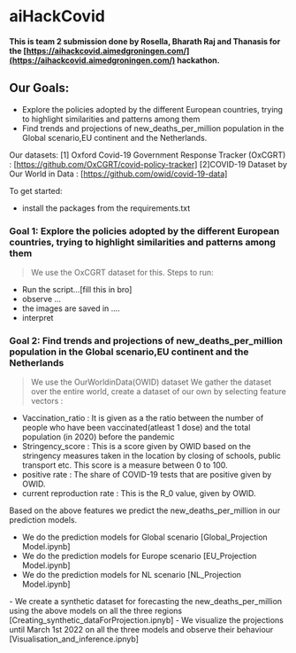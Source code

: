 # aiHackCovid
#### This is team 2 submission done by Rosella, Bharath Raj and Thanasis  for the [https://aihackcovid.aimedgroningen.com/](https://aihackcovid.aimedgroningen.com/) hackathon.


## Our Goals:
- Explore the policies adopted by the different European countries, trying to highlight similarities and patterns among them
- Find trends and projections of new_deaths_per_million population in the Global scenario,EU continent and the Netherlands.

Our datasets: 
[1] Oxford Covid-19 Government Response Tracker (OxCGRT) : [https://github.com/OxCGRT/covid-policy-tracker]
[2]COVID-19 Dataset by Our World in Data : [https://github.com/owid/covid-19-data]

To get started:
- install the packages from the requirements.txt

### Goal 1: Explore the policies adopted by the different European countries, trying to highlight similarities and patterns among them
>We use the OxCGRT dataset for this. 
Steps to run:
- Run the script...[fill this in bro]
- observe ...
- the images are saved in ....
- interpret

### Goal 2: Find trends and projections of new_deaths_per_million population in the Global scenario,EU continent and the Netherlands
> We use the OurWorldinData(OWID) dataset 
> We gather the dataset over the entire world, create a dataset of our own by selecting feature vectors : 
- Vaccination_ratio : It is given as a the ratio between the number of people who have been vaccinated(atleast 1 dose) and the total population (in 2020) before the pandemic
- Stringency_score : This is a score given by OWID based on the stringency measures taken in the location by closing of schools, public transport etc. This score is a measure between 0 to 100.
- positive rate : The share of COVID-19 tests that are positive given by OWID.
- current reproduction rate : This is the R_0 value, given by OWID.

Based on the above features we predict the new_deaths_per_million in our prediction models.
- We do the prediction models for Global scenario [Global_Projection Model.ipynb]
- We do the prediction models for Europe scenario [EU_Projection Model.ipynb]
- We do the prediction models for NL scenario [NL_Projection Model.ipynb]

<Things to do>  
- We create a synthetic dataset for forecasting the new_deaths_per_million using the above models on all the three regions [Creating_synthetic_dataForProjection.ipnyb]
- We visualize the projections until March 1st 2022 on all the three models and observe their behaviour [Visualisation_and_inference.ipnyb]
